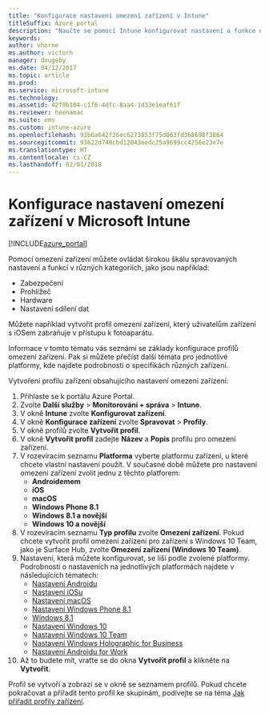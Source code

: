 ```yaml
---
title: "Konfigurace nastavení omezení zařízení v Intune"
titleSuffix: Azure portal
description: "Naučte se pomocí Intune konfigurovat nastavení a funkce na zařízeních, která spravujete."
keywords: 
author: vhorne
ms.author: victorh
manager: dougeby
ms.date: 04/12/2017
ms.topic: article
ms.prod: 
ms.service: microsoft-intune
ms.technology: 
ms.assetid: 42f9b104-c1f6-4dfc-8aa4-1d33e1eaf61f
ms.reviewer: heenamac
ms.suite: ems
ms.custom: intune-azure
ms.openlocfilehash: 93b6a642f26ec6273853f75d063fd368698f3864
ms.sourcegitcommit: 93622d740cbd12043eedc25a9699cc4256e23e7e
ms.translationtype: HT
ms.contentlocale: cs-CZ
ms.lasthandoff: 02/01/2018
---
```

# <a name="how-to-configure-device-restriction-settings-in-microsoft-intune"></a>Konfigurace nastavení omezení zařízení v Microsoft Intune

[!INCLUDE[azure_portal](./includes/azure_portal.md)]

Pomocí omezení zařízení můžete ovládat širokou škálu spravovaných nastavení a funkcí v různých kategoriích, jako jsou například:
- Zabezpečení
- Prohlížeč
- Hardware
- Nastavení sdílení dat

Můžete například vytvořit profil omezení zařízení, který uživatelům zařízení s iOSem zabraňuje v přístupu k fotoaparátu.

Informace v tomto tématu vás seznámí se základy konfigurace profilů omezení zařízení. Pak si můžete přečíst další témata pro jednotlivé platformy, kde najdete podrobnosti o specifikách různých zařízení.

Vytvoření profilu zařízení obsahujícího nastavení omezení zařízení:

1. Přihlaste se k portálu Azure Portal.
2. Zvolte **Další služby** > **Monitorování + správa** > **Intune**.
3. V okně **Intune** zvolte **Konfigurovat zařízení**.
2. V okně **Konfigurace zařízení** zvolte **Spravovat** > **Profily**.
3. V okně profilů zvolte **Vytvořit profil**.
4. V okně **Vytvořit profil** zadejte **Název** a **Popis** profilu pro omezení zařízení.
5. V rozevíracím seznamu **Platforma** vyberte platformu zařízení, u které chcete vlastní nastavení použít. V současné době můžete pro nastavení omezení zařízení zvolit jednu z těchto platforem:
    - **Androidemem**
    - **iOS**
    - **macOS**
    - **Windows Phone 8.1**
    - **Windows 8.1 a novější**
    - **Windows 10 a novější**
6. V rozevíracím seznamu **Typ profilu** zvolte **Omezení zařízení**. Pokud chcete vytvořit profil omezení zařízení pro zařízení s Windows 10 Team, jako je Surface Hub, zvolte **Omezení zařízení (Windows 10 Team)**.
7. Nastavení, která můžete konfigurovat, se liší podle zvolené platformy. Podrobnosti o nastaveních na jednotlivých platformách najdete v následujících tématech:
    - [Nastavení Androidu](device-restrictions-android.md)
    - [Nastavení iOSu](device-restrictions-ios.md)
    - [Nastavení macOS](device-restrictions-macos.md)
    - [Nastavení Windows Phone 8.1](device-restrictions-windows-phone-8-1.md)
    - [Windows 8.1](device-restrictions-windows-8-1.md)
    - [Nastavení Windows 10](device-restrictions-windows-10.md)
    - [Nastavení Windows 10 Team](device-restrictions-windows-10-teams.md)
    - [Nastavení Windows Holographic for Business](device-restrictions-windows-holographic.md)
    - [Nastavení Androidu for Work](device-restrictions-android-for-work.md)
8. Až to budete mít, vraťte se do okna **Vytvořit profil** a klikněte na **Vytvořit**.

Profil se vytvoří a zobrazí se v okně se seznamem profilů.
Pokud chcete pokračovat a přiřadit tento profil ke skupinám, podívejte se na téma [Jak přiřadit profily zařízení](device-profile-assign.md).

<!--  Removing image as part of design review; retaining source until we known the disposition.

## Example of device restriction settings

In this high-level example, you'll create a device restriction policy that blocks the use of the built-in camera app on Android devices.

![How to disable the camera on Android devices](./media/disable-android-camera.png)

-->